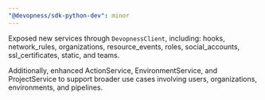 ```yaml
---
"@devopness/sdk-python-dev": minor
---
```


Exposed new services through `DevopnessClient`, including: hooks, network_rules, organizations, resource_events, roles, social_accounts, ssl_certificates, static, and teams. 

Additionally, enhanced ActionService, EnvironmentService, and ProjectService to support broader use cases involving users, organizations, environments, and pipelines.
